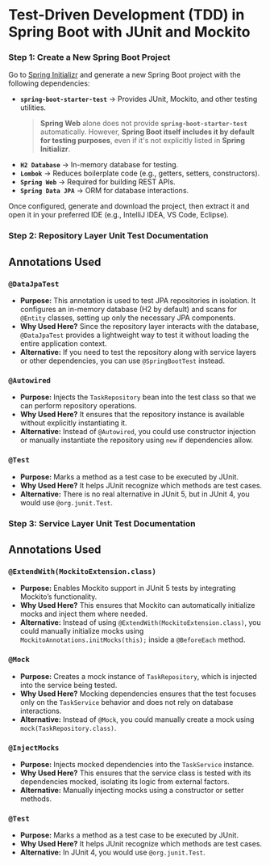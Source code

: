 
# **Test-Driven Development (TDD) in Spring Boot with JUnit and Mockito**

### **Step 1: Create a New Spring Boot Project**

Go to [Spring Initializr](https://start.spring.io/) and generate a new Spring Boot project with the following dependencies:

- **`spring-boot-starter-test`** → Provides JUnit, Mockito, and other testing utilities.

  > **Spring Web** alone does not provide **`spring-boot-starter-test`** automatically. However, **Spring Boot itself includes it by default for testing purposes**, even if it's not explicitly listed in **Spring Initializr**.
>
- **`H2 Database`** → In-memory database for testing.
- **`Lombok`** → Reduces boilerplate code (e.g., getters, setters, constructors).
- **`Spring Web`** → Required for building REST APIs.
- **`Spring Data JPA`** → ORM for database interactions.

Once configured, generate and download the project, then extract it and open it in your preferred IDE (e.g., IntelliJ IDEA, VS Code, Eclipse).

### **Step 2: Repository Layer Unit Test Documentation**

## Annotations Used

### `@DataJpaTest`

- **Purpose:** This annotation is used to test JPA repositories in isolation. It configures an in-memory database (H2 by default) and scans for `@Entity` classes, setting up only the necessary JPA components.
- **Why Used Here?** Since the repository layer interacts with the database, `@DataJpaTest` provides a lightweight way to test it without loading the entire application context.
- **Alternative:** If you need to test the repository along with service layers or other dependencies, you can use `@SpringBootTest` instead.

### `@Autowired`

- **Purpose:** Injects the `TaskRepository` bean into the test class so that we can perform repository operations.
- **Why Used Here?** It ensures that the repository instance is available without explicitly instantiating it.
- **Alternative:** Instead of `@Autowired`, you could use constructor injection or manually instantiate the repository using `new` if dependencies allow.

### `@Test`

- **Purpose:** Marks a method as a test case to be executed by JUnit.
- **Why Used Here?** It helps JUnit recognize which methods are test cases.
- **Alternative:** There is no real alternative in JUnit 5, but in JUnit 4, you would use `@org.junit.Test`.

### **Step 3: Service Layer Unit Test Documentation**

## Annotations Used

### `@ExtendWith(MockitoExtension.class)`

- **Purpose:** Enables Mockito support in JUnit 5 tests by integrating Mockito’s functionality.
- **Why Used Here?** This ensures that Mockito can automatically initialize mocks and inject them where needed.
- **Alternative:** Instead of using `@ExtendWith(MockitoExtension.class)`, you could manually initialize mocks using `MockitoAnnotations.initMocks(this);` inside a `@BeforeEach` method.

### `@Mock`

- **Purpose:** Creates a mock instance of `TaskRepository`, which is injected into the service being tested.
- **Why Used Here?** Mocking dependencies ensures that the test focuses only on the `TaskService` behavior and does not rely on database interactions.
- **Alternative:** Instead of `@Mock`, you could manually create a mock using `mock(TaskRepository.class)`.

### `@InjectMocks`

- **Purpose:** Injects mocked dependencies into the `TaskService` instance.
- **Why Used Here?** This ensures that the service class is tested with its dependencies mocked, isolating its logic from external factors.
- **Alternative:** Manually injecting mocks using a constructor or setter methods.

### `@Test`

- **Purpose:** Marks a method as a test case to be executed by JUnit.
- **Why Used Here?** It helps JUnit recognize which methods are test cases.
- **Alternative:** In JUnit 4, you would use `@org.junit.Test`.